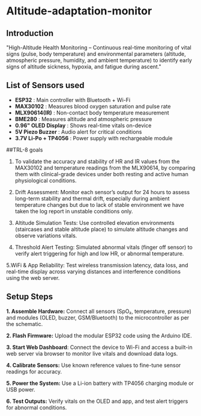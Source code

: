 # Altitude-adaptation-monitor

## Introduction
"High-Altitude Health Monitoring – Continuous real-time monitoring of vital signs (pulse, body temperature) and environmental parameters (altitude, atmospheric pressure, humidity, and ambient temperature) to identify early signs of altitude sickness, hypoxia, and fatigue during ascent."

 ## List of Sensors used
- **ESP32**              : Main controller with Bluetooth + Wi-Fi
- **MAX30102**            : Measures blood oxygen saturation and pulse rate
- **MLX90614(IR)**        : Non-contact body temperature measurement
- **BME280**              : Measures altitude and atmospheric pressure
- **0.96" OLED Display**  : Shows real-time vitals on-device
- **5V Piezo Buzzer**     : Audio alert for critical conditions
- **3.7V Li-Po + TP4056** :  Power supply with rechargeable module

##TRL-8 goals
1. To validate the accuracy and stability of HR and IR values from the MAX30102 and temperature readings from the MLX90614, by comparing them with clinical-grade devices under both resting and active human physiological conditions.

2. Drift Assessment: Monitor each sensor’s output for 24 hours to assess long-term stability and thermal drift, especially during ambient temperature changes but due to lack of stable environment we have taken the log report in unstable conditions only.

3. Altitude Simulation Tests: Use controlled elevation environments (staircases and stable altitude place) to simulate altitude changes and observe variations vitals.

4. Threshold Alert Testing: Simulated abnormal vitals (finger off sensor) to verify alert triggering for high and low HR, or abnormal temperature.

5.WiFi & App Reliability: Test wireless transmission latency, data loss, and real-time display across varying distances and interference conditions using the web server.

## Setup Steps
**1. Assemble Hardware:** Connect all sensors (SpO₂, temperature, pressure) and modules (OLED, buzzer, GSM/Bluetooth) to the microcontroller as per the schematic.

**2. Flash Firmware:** Upload the modular ESP32 code using the Arduino IDE.

**3. Start Web Dashboard**: Connect the device to Wi-Fi and access a built-in web server via browser to monitor live vitals and download data logs.

**4. Calibrate Sensors:** Use known reference values to fine-tune sensor readings for accuracy.

**5. Power the System:** Use a Li-ion battery with TP4056 charging module or USB power.

**6. Test Outputs:** Verify vitals on the OLED and app, and test alert triggers for abnormal conditions.

